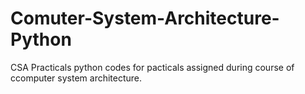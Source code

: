 # Comuter-System-Architecture-Python

CSA Practicals
python codes for pacticals assigned during course of ccomputer system architecture.
